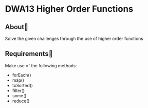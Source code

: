 # DWA13 Higher Order Functions

## About📝
Solve the given challenges through the use of higher order functions

## Requirements🎯
Make use of the following methods:
- forEach()
- map()
- toSorted()
- filter()
- some()
- reduce()

